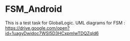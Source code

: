 # FSM_Android
This is a test task for GlobalLogic.
UML diagrams for FSM : https://drive.google.com/open?id=1uagyDwidoc7WSI5D3HCxpmIwTDQZqld6
